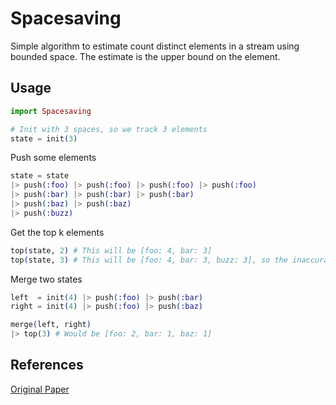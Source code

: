 # Spacesaving

Simple algorithm to estimate count distinct elements in a stream using bounded space. The estimate is the upper bound on the element.

## Usage

```elixir
import Spacesaving

# Init with 3 spaces, so we track 3 elements
state = init(3)
```

Push some elements
```elixir
state = state
|> push(:foo) |> push(:foo) |> push(:foo) |> push(:foo)
|> push(:bar) |> push(:bar) |> push(:bar)
|> push(:baz) |> push(:baz)
|> push(:buzz)
```

Get the top k elements
```elixir
top(state, 2) # This will be [foo: 4, bar: 3]
top(state, 3) # This will be [foo: 4, bar: 3, buzz: 3], so the inaccuracy starts to come into play when an element is kicked out, and the estimate is the upper bound
```

Merge two states
```elixir
left  = init(4) |> push(:foo) |> push(:bar)
right = init(4) |> push(:foo) |> push(:baz)

merge(left, right)
|> top(3) # Would be [foo: 2, bar: 1, baz: 1]
```

## References
[Original Paper](https://icmi.cs.ucsb.edu/research/tech_reports/reports/2005-23.pdf)